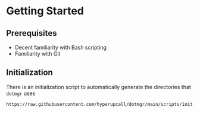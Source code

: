 # Getting Started

## Prerequisites

- Decent familiarity with Bash scripting
- Familiarity with Git

## Initialization

There is an initialization script to automatically generate the directories that `dotmgr` uses

```sh
https://raw.githubusercontent.com/hyperupcall/dotmgr/main/scripts/init.sh | bash
```
